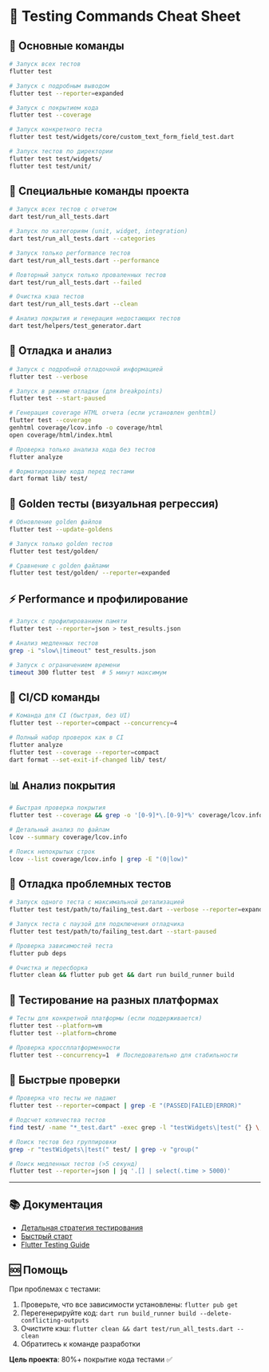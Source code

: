# 🧪 Testing Commands Cheat Sheet

## 🚀 Основные команды

```bash
# Запуск всех тестов
flutter test

# Запуск с подробным выводом  
flutter test --reporter=expanded

# Запуск с покрытием кода
flutter test --coverage

# Запуск конкретного теста
flutter test test/widgets/core/custom_text_form_field_test.dart

# Запуск тестов по директории
flutter test test/widgets/
flutter test test/unit/
```

## 🎯 Специальные команды проекта

```bash
# Запуск всех тестов с отчетом
dart test/run_all_tests.dart

# Запуск по категориям (unit, widget, integration)
dart test/run_all_tests.dart --categories

# Запуск только performance тестов
dart test/run_all_tests.dart --performance

# Повторный запуск только проваленных тестов
dart test/run_all_tests.dart --failed

# Очистка кэша тестов
dart test/run_all_tests.dart --clean

# Анализ покрытия и генерация недостающих тестов
dart test/helpers/test_generator.dart
```

## 🔧 Отладка и анализ

```bash
# Запуск с подробной отладочной информацией
flutter test --verbose

# Запуск в режиме отладки (для breakpoints)
flutter test --start-paused

# Генерация coverage HTML отчета (если установлен genhtml)
flutter test --coverage
genhtml coverage/lcov.info -o coverage/html
open coverage/html/index.html

# Проверка только анализа кода без тестов
flutter analyze

# Форматирование кода перед тестами
dart format lib/ test/
```

## 🎨 Golden тесты (визуальная регрессия)

```bash
# Обновление golden файлов
flutter test --update-goldens

# Запуск только golden тестов
flutter test test/golden/

# Сравнение с golden файлами
flutter test test/golden/ --reporter=expanded
```

## ⚡ Performance и профилирование

```bash
# Запуск с профилированием памяти
flutter test --reporter=json > test_results.json

# Анализ медленных тестов
grep -i "slow\|timeout" test_results.json

# Запуск с ограничением времени
timeout 300 flutter test  # 5 минут максимум
```

## 🔄 CI/CD команды

```bash
# Команда для CI (быстрая, без UI)
flutter test --reporter=compact --concurrency=4

# Полный набор проверок как в CI
flutter analyze
flutter test --coverage --reporter=compact
dart format --set-exit-if-changed lib/ test/
```

## 📊 Анализ покрытия

```bash
# Быстрая проверка покрытия
flutter test --coverage && grep -o '[0-9]*\.[0-9]*%' coverage/lcov.info

# Детальный анализ по файлам
lcov --summary coverage/lcov.info

# Поиск непокрытых строк
lcov --list coverage/lcov.info | grep -E "(0|low)"
```

## 🐛 Отладка проблемных тестов

```bash
# Запуск одного теста с максимальной детализацией
flutter test test/path/to/failing_test.dart --verbose --reporter=expanded

# Запуск теста с паузой для подключения отладчика
flutter test test/path/to/failing_test.dart --start-paused

# Проверка зависимостей теста
flutter pub deps

# Очистка и пересборка
flutter clean && flutter pub get && dart run build_runner build
```

## 📱 Тестирование на разных платформах

```bash
# Тесты для конкретной платформы (если поддерживается)
flutter test --platform=vm
flutter test --platform=chrome

# Проверка кроссплатформенности
flutter test --concurrency=1  # Последовательно для стабильности
```

## 🎯 Быстрые проверки

```bash
# Проверка что тесты не падают
flutter test --reporter=compact | grep -E "(PASSED|FAILED|ERROR)"

# Подсчет количества тестов
find test/ -name "*_test.dart" -exec grep -l "testWidgets\|test(" {} \; | wc -l

# Поиск тестов без группировки
grep -r "testWidgets\|test(" test/ | grep -v "group("

# Поиск медленных тестов (>5 секунд)
flutter test --reporter=json | jq '.[] | select(.time > 5000)'
```

---

## 📚 Документация
- [Детальная стратегия тестирования](docs/architecture/testing_strategy.md)
- [Быстрый старт](docs/guides/testing_quickstart.md)
- [Flutter Testing Guide](https://docs.flutter.dev/testing)

## 🆘 Помощь
При проблемах с тестами:
1. Проверьте, что все зависимости установлены: `flutter pub get`
2. Перегенерируйте код: `dart run build_runner build --delete-conflicting-outputs`
3. Очистите кэш: `flutter clean && dart test/run_all_tests.dart --clean`
4. Обратитесь к команде разработки

**Цель проекта**: 80%+ покрытие кода тестами ✅